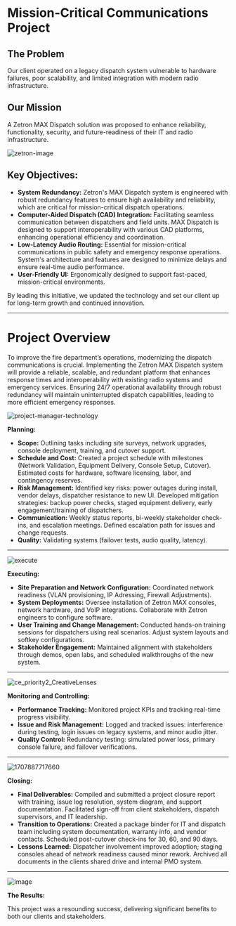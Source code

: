 # Mission-Critical Communications Project

## The Problem ##
Our client operated on a legacy dispatch system vulnerable to hardware failures, poor scalability, and limited integration with modern radio infrastructure.

## Our Mission
A Zetron MAX Dispatch solution was proposed to enhance reliability, functionality, security, and future-readiness of their IT and radio infrastructure.

![zetron-image](https://github.com/user-attachments/assets/9da99af3-259f-4e04-ae40-b40254b6ed0d)



## Key Objectives:
- **System Redundancy:** Zetron's MAX Dispatch system is engineered with robust redundancy features to ensure high availability and reliability, which are critical for mission-critical dispatch operations.
- **Computer-Aided Dispatch (CAD) Integration:** Facilitating seamless communication between dispatchers and field units. MAX Dispatch is designed to support interoperability with various CAD platforms, enhancing operational efficiency and coordination.
- **Low-Latency Audio Routing:** Essential for mission-critical communications in public safety and emergency response operations. System's architecture and features are designed to minimize delays and ensure real-time audio performance.
- **User-Friendly UI:** Ergonomically designed to support fast-paced, mission-critical environments.

By leading this initiative, we updated the technology and set our client up for long-term growth and continued innovation.

---

# Project Overview
To improve the fire department’s operations, modernizing the dispatch communications is crucial. Implementing the Zetron MAX Dispatch system will provide a reliable, scalable, and redundant platform that enhances response times and interoperability with existing radio systems and emergency services. Ensuring 24/7 operational availability through robust redundancy will maintain uninterrupted dispatch capabilities, leading to more efficient emergency responses.


![project-manager-technology](https://github.com/user-attachments/assets/3ed43adc-d23e-43ee-8580-f4ff2c1406e7)


**Planning:**

- **Scope:** Outlining tasks including site surveys, network upgrades, console deployment, training, and cutover support.
- **Schedule and Cost:** Created a project schedule with milestones (Network Validation, Equipment Delivery, Console Setup, Cutover). Estimated costs for hardware, software licensing, labor, and contingency reserves.
- **Risk Management:** Identified key risks: power outages during install, vendor delays, dispatcher resistance to new UI. Developed mitigation strategies: backup power checks, staged equipment delivery, early engagement/training of dispatchers.
- **Communication:** Weekly status reports, bi-weekly stakeholder check-ins, and escalation meetings. Defined escalation path for issues and change requests.
- **Quality:** Validating systems (failover tests, audio quality, latency).

---

![execute](https://github.com/user-attachments/assets/3602d1d8-726c-4a6a-b5ed-ef8ec9b5c5eb)



**Executing:**

- **Site Preparation and Network Configuration:** Coordinated network readiness (VLAN provisioning, IP Adressing, Firewall Adjustments).
- **System Deployments:** Oversee installation of Zetron MAX consoles, network hardware, and VoIP integrations. Collaborate with Zetron engineers to configure software.
- **User Training and Change Management:** Conducted hands-on training sessions for dispatchers using real scenarios. Adjust system layouts and softkey configurations.
- **Stakeholder Engagement:** Maintained alignment with stakeholders through demos, open labs, and scheduled walkthroughs of the new system.

---

![ce_priority2_CreativeLenses](https://github.com/user-attachments/assets/f851d6a4-7041-4034-92da-577cb3fa6df6)


**Monitoring and Controlling:** 

- **Performance Tracking:** Monitored project KPIs and tracking real-time progress visibility.
- **Issue and Risk Management:** Logged and tracked issues: interference during testing, login issues on legacy systems, and minor audio jitter.
- **Quality Control:** Redundancy testing: simulated power loss, primary console failure, and failover verifications.

---

![1707887717660](https://github.com/user-attachments/assets/75aede18-1684-498b-a8a1-f3f82217bd0b)


**Closing:**

- **Final Deliverables:** Compiled and submitted a project closure report with training, issue log resolution, system diagram, and support documentation. Facilitated sign-off from client stakeholders, dispatch supervisors, and IT leadership.
- **Transition to Operations:** Created a package binder for IT and dispatch team including system documentation, warranty info, and vendor contacts. Scheduled post-cutover check-ins for 30, 60, and 90 days.
- **Lessons Learned:** Dispatcher involvement improved adoption; staging consoles ahead of network readiness caused minor rework. Archived all documents in the clients shared drive and internal PMO system.

---

![image](https://github.com/user-attachments/assets/769222cc-793b-4e94-b230-e454c210450f)


**The Results:**

This project was a resounding success, delivering significant benefits to both our clients and stakeholders. 




